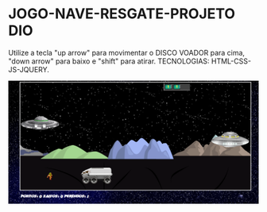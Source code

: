 # JOGO-NAVE-RESGATE-PROJETO DIO
Utilize a tecla "up arrow" para movimentar o DISCO VOADOR   para cima, "down arrow" para baixo e "shift" para atirar.
TECNOLOGIAS: HTML-CSS-JS-JQUERY.

![NAVE](https://github.com/Marco-Jardim872/JOGO-NAVE/blob/main/imgs/cap1.PNG)
